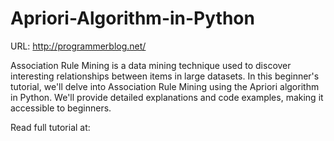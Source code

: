 # Apriori-Algorithm-in-Python

URL: http://programmerblog.net/

Association Rule Mining is a data mining technique used to discover interesting relationships between items in large datasets. 
In this beginner's tutorial, we'll delve into Association Rule Mining using the Apriori algorithm in Python. We'll provide detailed explanations and code examples, making it accessible to beginners.

Read full tutorial at: 
